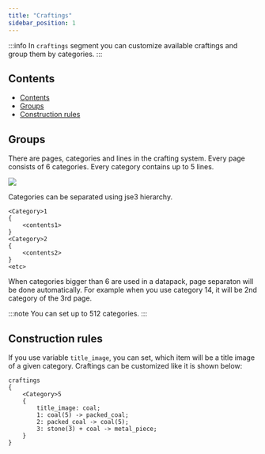 ```yaml
---
title: "Craftings"
sidebar_position: 1
---
```


:::info
In `craftings` segment you can customize available craftings and group them by categories.
:::

## Contents

- [Contents](#contents)
- [Groups](#groups)
- [Construction rules](#construction-rules)

## Groups

There are pages, categories and lines in the crafting system.
Every page consists of 6 categories. Every category contains up to 5 lines.

![](/img/crafting1.png)

Categories can be separated using jse3 hierarchy.

```text showLineNumbers
<Category>1
{
    <contents1>
}
<Category>2
{
    <contents2>
}
<etc>
```

When categories bigger than 6 are used in a datapack, page separaton will be done automatically.
For example when you use category 14, it will be 2nd category of the 3rd page.

:::note
You can set up to 512 categories.
:::

## Construction rules

If you use variable `title_image`, you can set, which item will
be a title image of a given category. Craftings can be customized
like it is shown below:

```text showLineNumbers
craftings
{
	<Category>5
	{
		title_image: coal;
		1: coal(5) -> packed_coal;
		2: packed_coal -> coal(5);
		3: stone(3) + coal -> metal_piece;
	}
}
```
